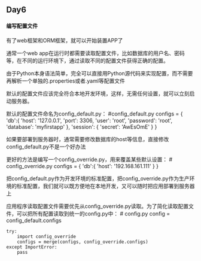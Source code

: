 ## Day6
#### 编写配置文件
有了web框架和ORM框架，就可以开始装置APP了

通常一个web app在运行时都需要读取配置文件，比如数据库的用户名、密码等，在不同的运行环境下，通过读取不同的配置文件获得正确的配置。

由于Python本身语法简单，完全可以直接用Python源代码来实现配置，而不需要再解析一个单独的.properties或者.yaml等配置文件

默认的配置文件应该完全符合本地开发环境，这样，无需任何设置，就可以立刻启动服务器。

默认的配置文件命名为config_default.py：
	#config_default.py
	configs = {
		'db':{
			'host': '127.0.0.1',
			'port': 3306,
			'user': 'root',
			'password': 'root',
			'database': 'myfirstapp'
		},
		'session': {
			'secret': 'AwEsOmE'
		}
	}
	
如果要部署到服务器时，通常需要修改数据库的host等信息，直接修改config_default.py不是一个好办法

更好的方法是编写一个config_override.py，用来覆盖某些默认设置：
	# config_override.py
	configs = {
		'db':{
			'host': '192.168.161.111'
		}
	}
	
把config_default.py作为开发环境的标准配置，把config_override.py作为生产环境的标准配置，我们就可以既方便地在本地开发，又可以随时把应用部署到服务器上

应用程序读取配置文件需要优先从config_override.py读取。为了简化读取配置文件，可以把所有配置读取到统一的config.py中：
	# config.py
	config = config_default.configs
	
	try:
		import config_override
		configs = merge(configs, config_override.configs)
	except ImportError:
		pass
		
